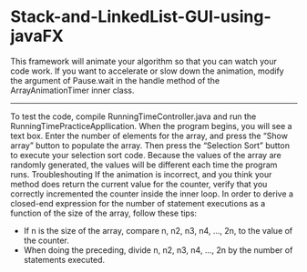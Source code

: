 # Stack-and-LinkedList-GUI-using-javaFX
This framework will animate your algorithm so that you can watch your code work. If you want to accelerate or slow down the animation, modify the argument of Pause.wait in the handle method of the ArrayAnimationTimer inner class.
***
To test the code, compile RunningTimeController.java and run the RunningTimePracticeAppllication. When the program begins, you will see a text box. Enter the number of elements for the array, and press the “Show array” button to populate the array. Then press the “Selection Sort” button to execute your selection sort code. Because the values of the array are randomly generated, the values will be different each time the program runs.
Troubleshouting
If the animation is incorrect, and you think your method does return the current value for the counter, verify that you correctly incremented the counter inside the inner loop.
In order to derive a closed-end expression for the number of statement executions as a function of the size of the array, follow these tips:
- If n is the size of the array, compare n, n2, n3, n4, …, 2n, to the value of the counter.
- When doing the preceding, divide n, n2, n3, n4, …, 2n by the number of statements executed.
